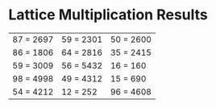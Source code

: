 # Lattice Multiplication Results

|   |   |   |
|---|---|---|
| 87 = 2697 | 59 = 2301 | 50 = 2600 |
| 86 = 1806 | 64 = 2816 | 35 = 2415 |
| 59 = 3009 | 56 = 5432 | 16 = 160 |
| 98 = 4998 | 49 = 4312 | 15 = 690 |
| 54 = 4212 | 12 = 252 | 96 = 4608 |
